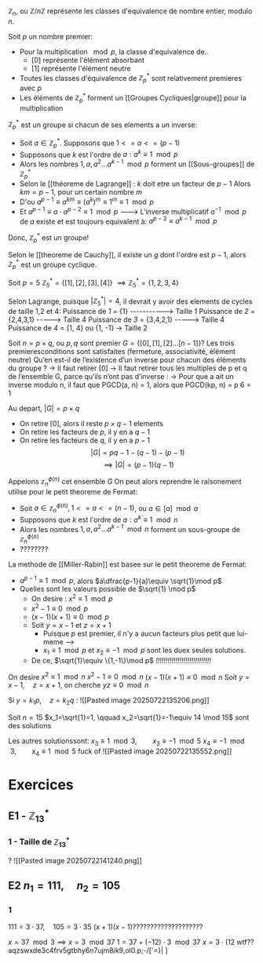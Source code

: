 $\mathbb{Z}_n$, ou $\mathbb{Z}/n\mathbb{Z}$ représente les classes d'equivalence de nombre entier, modulo $n$.

Soit $p$ un nombre premier:
- Pour la multiplication $\mod p$, la classe d'equivalence de..
	- \[0\] représente l'élément absorbant
	- \[1\] représente l'élément neutre
- Toutes les classes d'équivalence de $\mathbb{Z}^*_p$ sont relativement premieres avec $p$
- Les éléments de $\mathbb{Z}^*_p$ forment un [[Groupes Cycliques|groupe]] pour la multiplication

$\mathbb{Z}^*_p$ est un groupe si chacun de ses elements a un inverse:
- Soit $a \in \mathbb{Z}^*_p$. Supposons que $1<= a <= (p-1)$
- Supposons que $k$ est l'ordre de $a : a^k \equiv 1\mod p$
- Alors les nombres $1,a,a^2...a^{k-1} \mod p$ forment un [[Sous-groupes]] de $\mathbb{Z}^*_p$
- Selon le [[théoreme de Lagrange]] :
	 $k$ doit etre un facteur de $p-1$
	 Alors $km=p-1$, pour un certain nombre $m$
- D'ou $a^{p-1} \equiv a^{km} \equiv (a^k)^m \equiv 1^m \equiv 1\mod p$
- Et $a^{p-1} \equiv a\cdot a^{p-2} \equiv 1\mod p$
---> L'inverse multiplicatif $a^{-1} \mod p$ de $a$ existe et est toujours equivalent à: $a^{p-2}\equiv a^{k-1} \mod p$

Donc, $\mathbb{Z}^*_p$ est un groupe!

Selon le [[theoreme de Cauchy]], il existe un $g$ dont l'ordre est $p-1$, alors $\mathbb{Z}^*_p$ est un groupe cyclique.



Soit $p=5$
$\mathbb{Z}^*_5=\{[1],[2],[3],[4]\}$
$\implies \mathbb{Z}^*_5 = \{1,2,3,4\}$

Selon Lagrange, puisque $|\mathbb{Z}^*_5| = 4$, il devrait y avoir des elements de cycles de taille 1,2 et 4:
	Puissance de *1* = {1}  -----------> Taille 1
	Puissance de *2* = {2,4,3,1}  -----> Taille 4
	Puissance de *3* = {3,4,2,1}  -----> Taille 4
	Puissance de *4* = {1, 4} ou {1, -1} -> Taille 2




Soit $n=p\times q$, ou $p,q$ sont premier
$G=\{[0], [1], [2]... [n-1]\}$?
Les trois premieresconditions sont satisfaites (fermeture, associativité,
élément neutre)
Qu’en est-il de l’existence d’un inverse pour chacun des
éléments du groupe ?
→ Il faut retirer [0]
→ Il faut retirer tous les multiples de p et q de l’ensemble G,
parce qu’ils n’ont pas d’inverse :
→ Pour que a ait un inverse modulo n, il faut que
PGCD(a, n) = 1, alors que PGCD(kp, n) = p 6 = 1

Au depart, $|G| = p\times q$
- On retire \[0\], alors il reste $p\times q-1$ elements
- On retire les facteurs de $p$, il y en a $q-1$
- On retire les facteurs de $q$, il y en a $p-1$
$$|G| = pq-1-(q-1)-(p-1)$$
$$\implies |G| = (p-1)(q-1)$$

Appelons $\mathbb{z}^{\phi (n)}_n$ cet ensemble $G$
On peut alors reprendre le raisonement utilise pour le petit theoreme de Fermat:
- Soit $a\in \mathbb{z}^{\phi (n)}_n, 1 <=a<=(n-1)$, ou $a\in [a] \mod a$ 
- Supposons que $k$ est l'ordre de $a:a^k\equiv 1\mod n$
- Alors les nombres $1, a, a^2... a^{k-1} \mod n$ forment un sous-groupe de $\mathbb{z}^{\phi (n)}_n$
- ????????


La methode de [[Miller-Rabin]] est basee sur le petit theoreme de Fermat:
- $a^{p-1} \equiv 1 \mod p$, alors $a\dfrac{p-1}{a}\equiv \sqrt{1}\mod p$
- Quelles sont les valeurs possible de $\sqrt{1} \mod p$
	- On desire : $x^2 \equiv 1 \mod p$
	- $x^2-1\equiv 0 \mod p$
	- $(x-1)(x+1) \equiv 0 \mod p$
	- Soit $y=x-1$ et $z=x+1$
		- Puisque $p$ est premier, il n'y a aucun facteurs plus petit que lui-meme
			--> 
		- $x_1\equiv 1\mod p$ et $x_2 \equiv -1\mod p$ sont les duex seules solutions.
	- De ce, $\sqrt{1}\equiv \{1,-1\}\mod p$ *!!!!!!!!!!!!!!!!!!!!!!!!!!!!*

On desire $x^2\equiv 1\mod n$
$x^2-1\equiv 0\mod n$
$(x-1)(x+1)\equiv 0\mod n$
Soit $y = x-1, \quad z=x+1$, on cherche $yz\equiv 0\mod n$

Si $y=k_1p, \quad z=k_2q$ :
	![[Pasted image 20250722135206.png]]
	

Soit $n=15$
$x_1=\sqrt{1}=1, \qquad x_2=\sqrt{1}=-1\equiv 14 \mod 15$ sont des solutions

Les autres solutionssont: 
	$x_3\equiv 1\mod 3, \qquad x_3\equiv -1\mod 5$
	$x_4\equiv -1\mod 3, \qquad x_4\equiv 1\mod 5$
fuck of
![[Pasted image 20250722135552.png]]


# Exercices
## E1 - $\mathbb{Z}^*_{13}$
### 1 - Taille de $\mathbb{Z}^*_{13}$
?
![[Pasted image 20250722141240.png]]


## E2 $n_1=111, \quad n_2=105$
### 1
$111=3\cdot37,\quad 105=3\cdot 35$
$(x+1)(x-1)$????????????????????

$x=37\mod 3 \implies x=3\mod37$
$1=37+(-12)\cdot 3 \mod 37$
$x=3\cdot(12$
wtf??
aqzswxde3c4frv5gtbhy6n7ujm8ik9,ol0.p;-/['=}|
]

